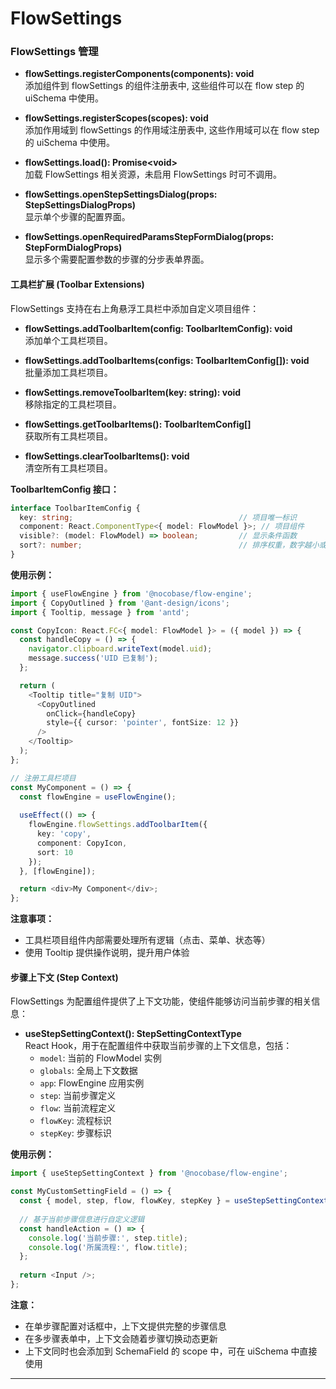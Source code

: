# FlowSettings

### FlowSettings 管理

- **flowSettings.registerComponents(components): void**  
  添加组件到 flowSettings 的组件注册表中, 这些组件可以在 flow step 的 uiSchema 中使用。

- **flowSettings.registerScopes(scopes): void**  
  添加作用域到 flowSettings 的作用域注册表中, 这些作用域可以在 flow step 的 uiSchema 中使用。

- **flowSettings.load(): Promise\<void\>**  
  加载 FlowSettings 相关资源，未启用 FlowSettings 时可不调用。

- **flowSettings.openStepSettingsDialog(props: StepSettingsDialogProps)**  
  显示单个步骤的配置界面。

- **flowSettings.openRequiredParamsStepFormDialog(props: StepFormDialogProps)**  
  显示多个需要配置参数的步骤的分步表单界面。

#### 工具栏扩展 (Toolbar Extensions)

FlowSettings 支持在右上角悬浮工具栏中添加自定义项目组件：

- **flowSettings.addToolbarItem(config: ToolbarItemConfig): void**  
  添加单个工具栏项目。

- **flowSettings.addToolbarItems(configs: ToolbarItemConfig[]): void**  
  批量添加工具栏项目。

- **flowSettings.removeToolbarItem(key: string): void**  
  移除指定的工具栏项目。

- **flowSettings.getToolbarItems(): ToolbarItemConfig[]**  
  获取所有工具栏项目。

- **flowSettings.clearToolbarItems(): void**  
  清空所有工具栏项目。

**ToolbarItemConfig 接口：**
```typescript
interface ToolbarItemConfig {
  key: string;                                     // 项目唯一标识
  component: React.ComponentType<{ model: FlowModel }>; // 项目组件
  visible?: (model: FlowModel) => boolean;         // 显示条件函数
  sort?: number;                                   // 排序权重，数字越小或越晚添加的越靠右
}
```

**使用示例：**
```typescript
import { useFlowEngine } from '@nocobase/flow-engine';
import { CopyOutlined } from '@ant-design/icons';
import { Tooltip, message } from 'antd';

const CopyIcon: React.FC<{ model: FlowModel }> = ({ model }) => {
  const handleCopy = () => {
    navigator.clipboard.writeText(model.uid);
    message.success('UID 已复制');
  };

  return (
    <Tooltip title="复制 UID">
      <CopyOutlined 
        onClick={handleCopy} 
        style={{ cursor: 'pointer', fontSize: 12 }} 
      />
    </Tooltip>
  );
};

// 注册工具栏项目
const MyComponent = () => {
  const flowEngine = useFlowEngine();
  
  useEffect(() => {
    flowEngine.flowSettings.addToolbarItem({
      key: 'copy',
      component: CopyIcon,
      sort: 10
    });
  }, [flowEngine]);

  return <div>My Component</div>;
};
```

**注意事项：**
- 工具栏项目组件内部需要处理所有逻辑（点击、菜单、状态等）
- 使用 Tooltip 提供操作说明，提升用户体验

#### 步骤上下文 (Step Context)

FlowSettings 为配置组件提供了上下文功能，使组件能够访问当前步骤的相关信息：

- **useStepSettingContext(): StepSettingContextType**  
  React Hook，用于在配置组件中获取当前步骤的上下文信息，包括：
  - `model`: 当前的 FlowModel 实例
  - `globals`: 全局上下文数据
  - `app`: FlowEngine 应用实例
  - `step`: 当前步骤定义
  - `flow`: 当前流程定义
  - `flowKey`: 流程标识
  - `stepKey`: 步骤标识

**使用示例：**
```typescript
import { useStepSettingContext } from '@nocobase/flow-engine';

const MyCustomSettingField = () => {
  const { model, step, flow, flowKey, stepKey } = useStepSettingContext();
  
  // 基于当前步骤信息进行自定义逻辑
  const handleAction = () => {
    console.log('当前步骤:', step.title);
    console.log('所属流程:', flow.title);
  };
  
  return <Input />;
};
```

**注意：**
- 在单步骤配置对话框中，上下文提供完整的步骤信息
- 在多步骤表单中，上下文会随着步骤切换动态更新
- 上下文同时也会添加到 SchemaField 的 scope 中，可在 uiSchema 中直接使用

---